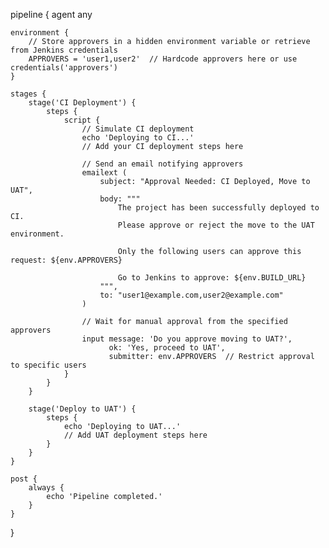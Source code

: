 pipeline {
    agent any

    environment {
        // Store approvers in a hidden environment variable or retrieve from Jenkins credentials
        APPROVERS = 'user1,user2'  // Hardcode approvers here or use credentials('approvers')
    }

    stages {
        stage('CI Deployment') {
            steps {
                script {
                    // Simulate CI deployment
                    echo 'Deploying to CI...'
                    // Add your CI deployment steps here

                    // Send an email notifying approvers
                    emailext (
                        subject: "Approval Needed: CI Deployed, Move to UAT",
                        body: """
                            The project has been successfully deployed to CI.
                            Please approve or reject the move to the UAT environment.

                            Only the following users can approve this request: ${env.APPROVERS}

                            Go to Jenkins to approve: ${env.BUILD_URL}
                        """,
                        to: "user1@example.com,user2@example.com"
                    )

                    // Wait for manual approval from the specified approvers
                    input message: 'Do you approve moving to UAT?',
                          ok: 'Yes, proceed to UAT',
                          submitter: env.APPROVERS  // Restrict approval to specific users
                }
            }
        }

        stage('Deploy to UAT') {
            steps {
                echo 'Deploying to UAT...'
                // Add UAT deployment steps here
            }
        }
    }

    post {
        always {
            echo 'Pipeline completed.'
        }
    }
}
